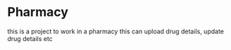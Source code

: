 # Pharmacy
this is a  project to work in a pharmacy this can upload drug details, update drug details etc
